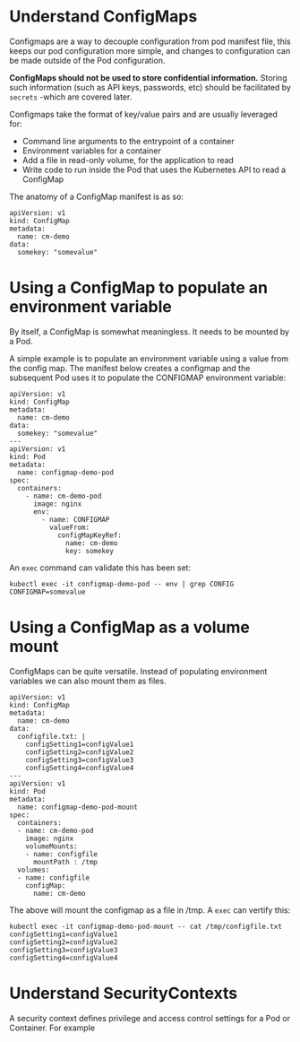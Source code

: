 # Understand ConfigMaps

Configmaps are a way to decouple configuration from pod manifest file, this keeps our pod configuration more simple, and changes to configuration can be made outside of the Pod configuration.

**ConfigMaps should not be used to store confidential information.** Storing such information (such as API keys, passwords, etc) should be facilitated by `secrets` -which are covered later.

Configmaps take the format of key/value pairs and are usually leveraged for:

* Command line arguments to the entrypoint of a container
* Environment variables for a container
* Add a file in read-only volume, for the application to read
* Write code to run inside the Pod that uses the Kubernetes API to read a ConfigMap

The anatomy of a ConfigMap manifest is as so:

```
apiVersion: v1
kind: ConfigMap
metadata:
  name: cm-demo
data:
  somekey: "somevalue"
```

# Using a ConfigMap to populate an environment variable

By itself, a ConfigMap is somewhat meaningless. It needs to be mounted by a Pod. 

A simple example is to populate an environment variable using a value from the config map. The manifest below creates a configmap and the subsequent Pod uses it to populate the CONFIGMAP environment variable:

```
apiVersion: v1
kind: ConfigMap
metadata:
  name: cm-demo
data:
  somekey: "somevalue"
---
apiVersion: v1
kind: Pod
metadata:
  name: configmap-demo-pod
spec:
  containers:
    - name: cm-demo-pod
      image: nginx
      env:
        - name: CONFIGMAP 
          valueFrom:
            configMapKeyRef:
              name: cm-demo        
              key: somekey
```

An `exec` command can validate this has been set:

```
kubectl exec -it configmap-demo-pod -- env | grep CONFIG                         
CONFIGMAP=somevalue
```

# Using a ConfigMap as a volume mount

ConfigMaps can be quite versatile. Instead of populating environment variables we can also mount them as files. 

```
apiVersion: v1
kind: ConfigMap
metadata:
  name: cm-demo
data:
  configfile.txt: |
    configSetting1=configValue1
    configSetting2=configValue2
    configSetting3=configValue3
    configSetting4=configValue4
---
apiVersion: v1
kind: Pod
metadata:
  name: configmap-demo-pod-mount
spec:
  containers:
  - name: cm-demo-pod
    image: nginx
    volumeMounts:
    - name: configfile
      mountPath : /tmp
  volumes:
  - name: configfile
    configMap:
      name: cm-demo
```

The above will mount the configmap as a file in /tmp. A `exec` can vertify this:

```
kubectl exec -it configmap-demo-pod-mount -- cat /tmp/configfile.txt          
configSetting1=configValue1
configSetting2=configValue2
configSetting3=configValue3
configSetting4=configValue4
```

# Understand SecurityContexts

A security context defines privilege and access control settings for a Pod or Container. For example